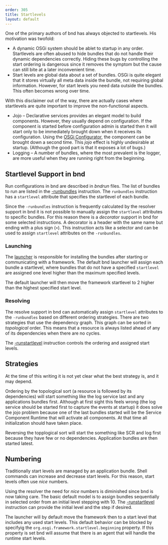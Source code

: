 ```yaml
---
order: 305
title: Startlevels
layout: default
---
```


One of the primary authors of bnd has always objected to startlevels. His motivation was twofold:

* A dynamic OSGi system should be ablet to startup in any order. Startlevels are often abused to hide bundles
  that do not handle their dynamic dependencies correctly. Hiding these bugs by controlling the start ordering
  is dangerous since it removes the symptom but the cause can still bite at a later inconvenient time.
* Start levels are global data about a set of bundles. OSGi is quite elegant that it stores virtually all
  meta data inside the bundle, not requiring global information. However, for start levels you need 
  data outside the bundles. This often becomes wrong over time.

With this disclaimer out of the way, there are actually cases where startlevels are quite important to 
improve the non-functional aspects.

* Jojo – Declarative services provides an elegant model to build components. However, they usually depend on
  configuration. If the component is started before configuration admin is started then it will start only to
  be immediately brought down when it receives its configuration. Using the [OSGi Configurator][1], the component
  can be brought down a second time. This _jojo_ effect is highly undesirable at startup. (Although the good part is
  that it exposes a lot of bugs.)
* Logging – A number of bundles, where the most prevalent is the logger, are more useful when they are running
  right from the beginning.

## Startlevel Support in bnd

Run configurations in bnd are described in _bndrun_ files. The list of bundles to run are listed in the  [-runbundles]
instruction. The `runbundles` instruction has a `startlevel` attribute that specifies the startlevel of each bundle.

Since the `-runbundles` instruction is frequently calculated by the resolver support in bnd it is not possible to manually
assign the `startlevel` attributes to specific bundles. For this reason there is a _decorator_ support in bnd for some selected 
instructions. A decorator is a header with the same name but ending with a plus sign (`+`). This instruction acts like a selector
and can be used to assign `startlevel` attributes on the `-runbundles`.

### Launching

The [launcher] is responsible for installing the bundles after starting or communicating with a framework. The
default bnd launcher will assign each bundle a startlevel, where bundles that do not have a specified `startlevel` are
assigned one level higher than the maximum specified levels.

The default launcher will then move the framework startlevel to 2 higher than the highest specified start level.

### Resolving

The resolve support in bnd can automatically assign `startlevel` attributes to the `-runbundles` based on different ordering
strategies. There are two strategies that use the dependency graph. This graph can be sorted in _topological_ order.
This means that a resource is always listed ahead of any of its dependencies when there are no cycles.

The [-runstartlevel] instruction controls the ordering and assigned start levels. 

## Strategies

At the time of this writing it is not yet clear what the best strategy is, and it may depend.

Ordering by the topological sort (a resource is followed by its dependencies) will start something like the log service
last and any applications bundles first. Although at first sight this feels wrong (the log service should be started first
to capture the events at startup) it does solve the jojo problem because one of the last bundles started will be the
Service Component Runtime that will activate all components. At that time all initialization should have taken place.

Reversing the topplogical sort will start the something like SCR and log first because they have few or no dependencies.
Application bundles are then started latest. 

## Numbering

Traditionally start levels are managed by an application bundle. Shell commands can increase and decrease start levels.
For this reason, start levels often use _nice_ numbers.

Using the resolver the need for _nice_ numbers is diminished since bnd is now taking care. The basic default model
is to assign bundles sequentially in selected order from an initial level stepping with 10. The [-runstartlevel] instruction
can provide the initial level and the step if desired.

The launcher will by default move the framework then to a start level that includes any used start levels. This
default behavior can be blocked by specifyig the `org.osgi.framework.startlevel.beginning` property. If this
property is set bnd will assume that there is an agent that will handle the runtime start levels.



[1]: https://osgi.org/specification/osgi.cmpn/7.0.0/service.configurator.html 
[-runbundles]: /instructions/runbundles.html
[-runstartlevel]: /instructions/runstartlevel.html
[launcher]: /chapters/launching.html
